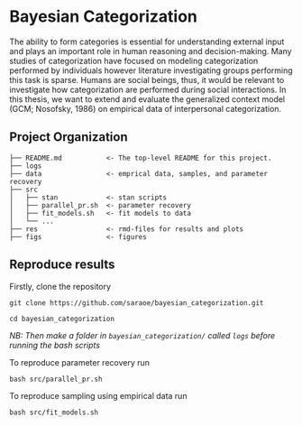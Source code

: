 # Bayesian Categorization

The ability to form categories is essential for understanding external input and plays an important role in human reasoning and decision-making. Many studies of categorization have focused on modeling categorization performed by individuals however literature investigating groups performing this task is sparse. Humans are social beings, thus, it would be relevant to investigate how categorization are performed during social interactions. In this thesis, we want to extend and evaluate the generalized context model (GCM; Nosofsky, 1986) on empirical data of interpersonal categorization. 

## Project Organization

````
├── README.md           <- The top-level README for this project.
├── logs
├── data                <- emprical data, samples, and parameter recovery                     
├── src 
│   ├── stan            <- stan scripts
│   ├── parallel_pr.sh  <- parameter recovery
│   ├── fit_models.sh   <- fit models to data
│   └── ... 
├── res                 <- rmd-files for results and plots
├── figs                <- figures
````

## Reproduce results
Firstly, clone the repository
````
git clone https://github.com/saraoe/bayesian_categorization.git
````
````
cd bayesian_categorization
````
*NB: Then make a folder in ``bayesian_categorization/`` called ``logs`` before running the bash scripts*

To reproduce parameter recovery run
```` 
bash src/parallel_pr.sh
````

To reproduce sampling using empirical data run
```` 
bash src/fit_models.sh
````